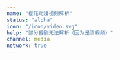 ```yaml
---
name: "樱花动漫视频解析"
status: "alpha"
icon: "/icon/video.svg"
help: "部分番剧无法解析（因为是流视频）"
channel: media
network: true
---
```


